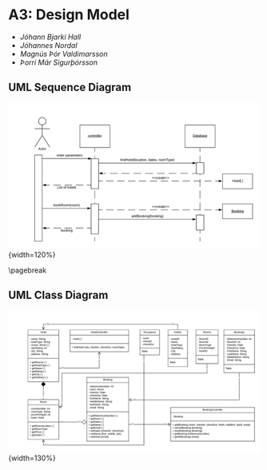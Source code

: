 # A3: Design Model

+ *Jóhann Bjarki Hall*
+ *Jóhannes Nordal*
+ *Magnús Þór Valdimarsson*
+ *Þorri Már Sigurþórsson*

## UML Sequence Diagram

![](SequenceDiagram(1).png){width=120%}

\pagebreak

## UML Class Diagram 

![](ClassDiagram.png){width=130%}

